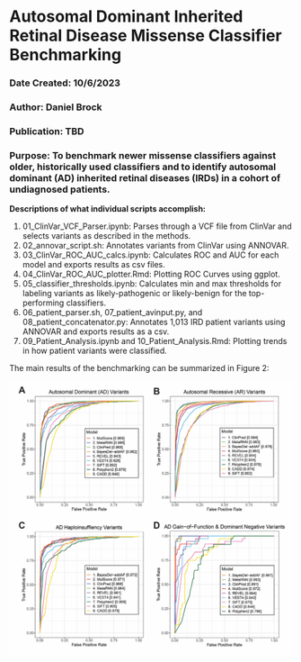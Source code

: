# Autosomal Dominant Inherited Retinal Disease Missense Classifier Benchmarking
### Date Created: 10/6/2023
### Author: Daniel Brock
### Publication: TBD
### Purpose: To benchmark newer missense classifiers against older, historically used classifiers and to identify autosomal dominant (AD) inherited retinal diseases (IRDs) in a cohort of undiagnosed patients. 

**Descriptions of what individual scripts accomplish:**

1. 01_ClinVar_VCF_Parser.ipynb: Parses through a VCF file from ClinVar and selects variants as described in the methods.
2. 02_annovar_script.sh: Annotates variants from ClinVar using ANNOVAR.
3. 03_ClinVar_ROC_AUC_calcs.ipynb: Calculates ROC and AUC for each model and exports results as csv files.
4. 04_ClinVar_ROC_AUC_plotter.Rmd: Plotting ROC Curves using ggplot.
5. 05_classifier_thresholds.ipynb: Calculates min and max thresholds for labeling variants as likely-pathogenic or likely-benign for the top-performing classifiers.
6. 06_patient_parser.sh, 07_patient_avinput.py, and 08_patient_concatenator.py: Annotates 1,013 IRD patient variants using ANNOVAR and exports results as a csv.
7. 09_Patient_Analysis.ipynb and 10_Patient_Analysis.Rmd: Plotting trends in how patient variants were classified.

The main results of the benchmarking can be summarized in Figure 2: 

![Figure 2 ROC-AUC](figures/Figure%202_GitHub.jpg)